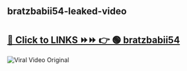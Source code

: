
 ## bratzbabii54-leaked-video 

# <h2><a href="https://clipsfans.com/bratzbabii54&ref=git">🔗 Click to LINKS ⏩⏩ 👉 🟢 bratzbabii54 </a></h2>

<a href="https://clipsfans.com/bratzbabii54&ref=git" rel="nofollow" data-target="animated-image.originalLink"><img src="https://i.ibb.co.com/xMMVF88/686577567.gif" alt="Viral Video Original" style="max-width: 100%; display: inline-block;" data-target="animated-image.originalImage"></a>
